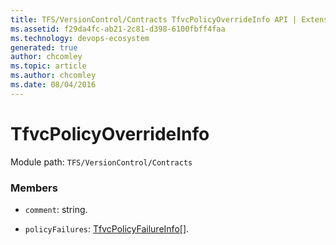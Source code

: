 ```yaml
---
title: TFS/VersionControl/Contracts TfvcPolicyOverrideInfo API | Extensions for Azure DevOps Services
ms.assetid: f29da4fc-ab21-2c81-d398-6100fbff4faa
ms.technology: devops-ecosystem
generated: true
author: chcomley
ms.topic: article
ms.author: chcomley
ms.date: 08/04/2016
---
```


# TfvcPolicyOverrideInfo

Module path: `TFS/VersionControl/Contracts`

### Members

* `comment`: string.

* `policyFailures`: [TfvcPolicyFailureInfo](../../../TFS/VersionControl/Contracts/TfvcPolicyFailureInfo.md)[].
